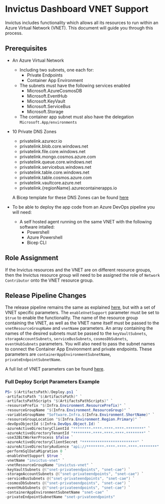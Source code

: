 # Invictus Dashboard VNET Support

Invictus includes functionality which allows all its resources to run within an Azure Virtual Network (VNET). This document will guide you through this process.

## Prerequisites

- An Azure Virtual Network
  - Including two subnets, one each for:
    - Private Endpoints
    - Container App Environment
  - The subnets must have the following services enabled
    - Microsoft.AzureCosmosDB
    - Microsoft.EventHub
    - Microsoft.KeyVault
    - Microsoft.ServiceBus
    - Microsoft.Storage
  - The container app subnet must also have the delegation `Microsoft.App/environments`
        
- 10 Private DNS Zones
  - privatelink.azurecr.io
  - privatelink.blob.core.windows.net
  - privatelink.file.core.windows.net
  - privatelink.mongo.cosmos.azure.com
  - privatelink.queue.core.windows.net
  - privatelink.servicebus.windows.net
  - privatelink.table.core.windows.net
  - privatelink.table.cosmos.azure.com
  - privatelink.vaultcore.azure.net
  - privatelink.{regionName}.azurecontainerapps.io
    
  A Bicep template for these DNS Zones can be found [here](scripts/invictusVnetDNSZones.bicep)

- To be able to deploy the app code from an Azure DevOps pipeline you will need:
  - A self hosted agent running on the same VNET with the following software intalled:
    - Powershell
    - Azure Powershell
    - Bicep CLI

## Role Assignment

If the Invictus resources and the VNET are on different resource groups, then the Invictus resource group will need to be assigned the role of `Network Contributor` onto the VNET resource group.

## Release Pipeline Changes

The release pipeline remains the same as explained [here](dashboard-releasepipeline.md), but with a set of VNET specific parameters. The `enableVnetSupport` parameter must be set to `$true` to enable the functionality. The name of the resource group containing the VNET, as well as the VNET name itself must be passed to the `vnetResourceGroupName` and `vnetName` parameters. An array containing the names of the desired subnets must be passed to the `keyVaultSubnets`, `storageAccountSubnets`, `serviceBusSubnets`, `cosmosDbSubnets`, `eventHubSubnets` parameters. You will also need to pass the subnet names to connect the Container App Environment and private endpoints. These parameters are `containerAppEnvironmentSubnetName`, `privateEndpointSubnetName`.

A full list of VNET parameters can be found [here](dashboard-releasepipeline.md#vnet-specific-parameters).

### Full Deploy Script Parameters Example

```powershell
PS> $(ArtifactsPath)/Deploy.ps1 `
-artifactsPath "$(ArtifactsPath)" `
-artifactsPathScripts "$(ArtifactsPathScripts)" `
-resourcePrefix "$(Infra.Environment.ResourcePrefix)" `
-resourceGroupName "$(Infra.Environment.ResourceGroup)" `
-variableGroupName "Software.Infra.$(Infra.Environment.ShortName)" `
-resourceGroupLocation "$(Infra.Environment.Region.Primary)" `
-devOpsObjectId $(Infra.DevOps.Object.Id) `
-azureActiveDirectoryClientId "********-****-****-****-********" `
-azureActiveDirectoryTenantId "********-****-****-****-********" `
-use32BitWorkerProcess $false `
-azureActiveDirectoryClientSecret "*************************" `
-azureActiveDirectoryAudience "api://********-****-****-****-********" `
-performSqlDataMigration 0 `
-enableVnetSupport $true `
-vnetName "invictus-vnet" `
-vnetResourceGroupName "invictus-vnet" `
-keyVaultSubnets @("snet-privateendpoints", "snet-cae") `
-storageAccountSubnets @("snet-privateendpoints", "snet-cae") `
-serviceBusSubnets @("snet-privateendpoints", "snet-cae") `
-cosmosDbSubnets @("snet-privateendpoints", "snet-cae") `
-eventHubSubnets @("snet-privateendpoints", "snet-cae") `
-containerAppEnvironmentSubnetName "snet-cae" `
-privateEndpointSubnetName "snet-privateendpoints"
```
